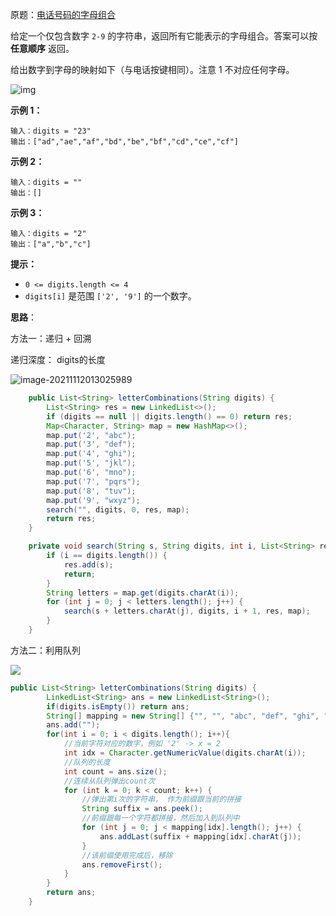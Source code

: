 原题：[电话号码的字母组合](https://leetcode-cn.com/problems/letter-combinations-of-a-phone-number/)

给定一个仅包含数字 `2-9` 的字符串，返回所有它能表示的字母组合。答案可以按 **任意顺序** 返回。

给出数字到字母的映射如下（与电话按键相同）。注意 1 不对应任何字母。

![img](https://assets.leetcode-cn.com/aliyun-lc-upload/uploads/2021/11/09/200px-telephone-keypad2svg.png)

 

**示例 1：**

```
输入：digits = "23"
输出：["ad","ae","af","bd","be","bf","cd","ce","cf"]
```

**示例 2：**

```
输入：digits = ""
输出：[]
```

**示例 3：**

```
输入：digits = "2"
输出：["a","b","c"]
```

**提示：**

- `0 <= digits.length <= 4`
- `digits[i]` 是范围 `['2', '9']` 的一个数字。



**思路**：

方法一：递归 + 回溯

递归深度： digits的长度

![image-20211112013025989](https://gitee.com/JKcoding/imgs/raw/master/img/202111120130405.png)

```java
    public List<String> letterCombinations(String digits) {
        List<String> res = new LinkedList<>();
        if (digits == null || digits.length() == 0) return res;
        Map<Character, String> map = new HashMap<>();
        map.put('2', "abc");
        map.put('3', "def");
        map.put('4', "ghi");
        map.put('5', "jkl");
        map.put('6', "mno");
        map.put('7', "pqrs");
        map.put('8', "tuv");
        map.put('9', "wxyz");
        search("", digits, 0, res, map);
        return res;
    }

    private void search(String s, String digits, int i, List<String> res, Map<Character, String> map) {
        if (i == digits.length()) {
            res.add(s);
            return;
        }
        String letters = map.get(digits.charAt(i));
        for (int j = 0; j < letters.length(); j++) {
            search(s + letters.charAt(j), digits, i + 1, res, map);
        }
    }
```



方法二：利用队列

![](https://gitee.com/JKcoding/imgs/raw/master/img/202111120153385.png)

```java
public List<String> letterCombinations(String digits) {
        LinkedList<String> ans = new LinkedList<String>();
        if(digits.isEmpty()) return ans;
        String[] mapping = new String[] {"", "", "abc", "def", "ghi", "jkl", "mno", "pqrs", "tuv", "wxyz"};
        ans.add("");
        for(int i = 0; i < digits.length(); i++){
            //当前字符对应的数字，例如 '2' -> x = 2
            int idx = Character.getNumericValue(digits.charAt(i));
            //队列的长度
            int count = ans.size();
            //连续从队列弹出count次
            for (int k = 0; k < count; k++) {
                //弹出第i次的字符串， 作为前缀跟当前的拼接
                String suffix = ans.peek();
                //前缀跟每一个字符都拼接，然后加入到队列中
                for (int j = 0; j < mapping[idx].length(); j++) {
                    ans.addLast(suffix + mapping[idx].charAt(j));
                }
                //该前缀使用完成后，移除
                ans.removeFirst();
            }
        }
        return ans;
    }
```

